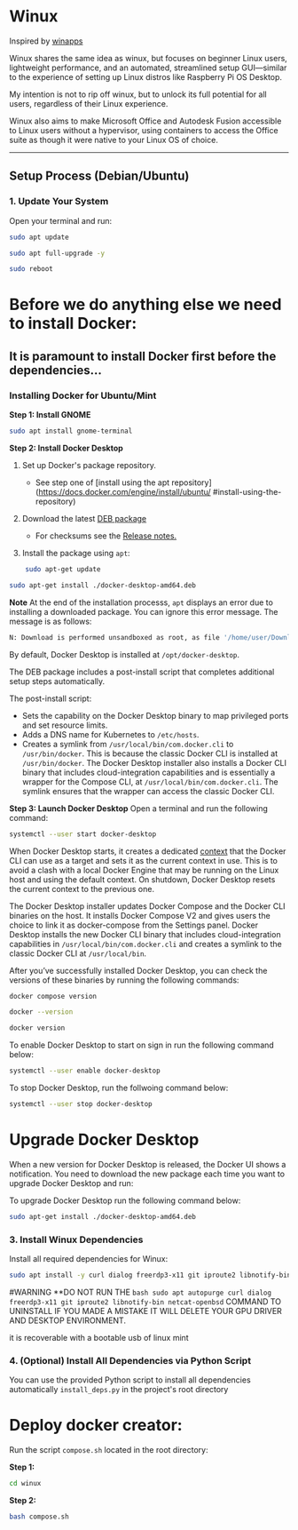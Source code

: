 # Winux

Inspired by [winapps](https://github.com/winapps-org/winapps)

Winux shares the same idea as winux, but focuses on beginner Linux users, lightweight performance, and an automated, streamlined setup GUI—similar to the experience of setting up Linux distros like Raspberry Pi OS Desktop.

My intention is not to rip off winux, but to unlock its full potential for all users, regardless of their Linux experience.

Winux also aims to make Microsoft Office and Autodesk Fusion accessible to Linux users without a hypervisor, using containers to access the Office suite as though it were native to your Linux OS of choice.

---

## Setup Process (Debian/Ubuntu)

### 1. Update Your System

Open your terminal and run:
```bash
sudo apt update
```

```bash
sudo apt full-upgrade -y
```

```bash
sudo reboot
```
# Before we do anything else we need to install Docker:
## It is paramount to install Docker first before the dependencies...

### Installing Docker for Ubuntu/Mint
**Step 1: Install GNOME**
```bash
sudo apt install gnome-terminal
```

**Step 2: Install Docker Desktop**
1. Set up Docker's package repository. 
   - See step one of [install using the apt repository](https://docs.docker.com/engine/install/ubuntu/  #install-using-the-repository)
  
2. Download the latest [DEB package](https://desktop.docker.com/linux/main/amd64/docker-desktop-amd64.deb?utm_source=docker&utm_medium=webreferral&utm_campaign=docs-driven-download-linux-amd64)
   - For checksums see the [Release notes.](https://docs.docker.com/desktop/release-notes/)

3. Install the package using `apt`:
```bash
    sudo apt-get update
```

```bash
sudo apt-get install ./docker-desktop-amd64.deb
```
**Note**
At the end of the installation processs, `apt` displays an error due to installing a downloaded package.
You can ignore this error message. The message is as follows:
```bash 
N: Download is performed unsandboxed as root, as file '/home/user/Downloads/docker-desktop.deb' couldn't be accessed by user '_apt'. - pkgAcquire::Run (13: Permission denied)
```
By default, Docker Desktop is installed at `/opt/docker-desktop`.

The DEB package includes a post-install script that completes additional setup steps automatically.

The post-install script:

- Sets the capability on the Docker Desktop binary to map privileged ports and set resource limits.
- Adds a DNS name for Kubernetes to `/etc/hosts`.
- Creates a symlink from `/usr/local/bin/com.docker.cli` to `/usr/bin/docker`. 
  This is because the classic Docker CLI is installed at `/usr/bin/docker`. 
  The Docker Desktop installer also installs a Docker CLI binary that includes cloud-integration capabilities and is essentially a wrapper for the Compose CLI, at `/usr/local/bin/com.docker.cli`. 
  The symlink ensures that the wrapper can access the classic Docker CLI.

**Step 3: Launch Docker Desktop**
Open a terminal and run the following command:
```bash
systemctl --user start docker-desktop
```
When Docker Desktop starts, it creates a dedicated [context](https://docs.docker.com/engine/context/working-with-contexts) that the Docker CLI can use as a target and sets it as the current context in use. This is to avoid a clash with a local Docker Engine that may be running on the Linux host and using the default context. On shutdown, Docker Desktop resets the current context to the previous one.

The Docker Desktop installer updates Docker Compose and the Docker CLI binaries on the host. It installs Docker Compose V2 and gives users the choice to link it as docker-compose from the Settings panel. Docker Desktop installs the new Docker CLI binary that includes cloud-integration capabilities in `/usr/local/bin/com.docker.cli` and creates a symlink to the classic Docker CLI at `/usr/local/bin`.

After you’ve successfully installed Docker Desktop, you can check the versions of these binaries by running the following commands:
```bash
docker compose version
```
```bash
docker --version
```
```bash
docker version
```
To enable Docker Desktop to start on sign in run the following command below:
```bash
systemctl --user enable docker-desktop
```

To stop Docker Desktop, run the follwoing command below:
```bash
systemctl --user stop docker-desktop
```

# Upgrade Docker Desktop
When a new version for Docker Desktop is released, the Docker UI shows a notification. You need to download the new package each time you want to upgrade Docker Desktop and run:

To upgrade Docker Desktop run the following command below:
```bash
sudo apt-get install ./docker-desktop-amd64.deb
```

### 3. Install Winux Dependencies

Install all required dependencies for Winux:
```bash
sudo apt install -y curl dialog freerdp3-x11 git iproute2 libnotify-bin netcat-openbsd
```

#WARNING
**DO NOT RUN THE ```bash sudo apt autopurge curl dialog freerdp3-x11 git iproute2 libnotify-bin netcat-openbsd``` COMMAND TO UNINSTALL IF YOU MADE A MISTAKE IT WILL DELETE YOUR GPU DRIVER AND DESKTOP ENVIRONMENT.

it is recoverable with a bootable usb of linux mint

### 4. (Optional) Install All Dependencies via Python Script

You can use the provided Python script to install all dependencies automatically `install_deps.py` in the project's root directory

# Deploy docker creator:
Run the script `compose.sh` located in the root directory:

**Step 1:**
```bash
cd winux
```

**Step 2:**
```bash
bash compose.sh
```